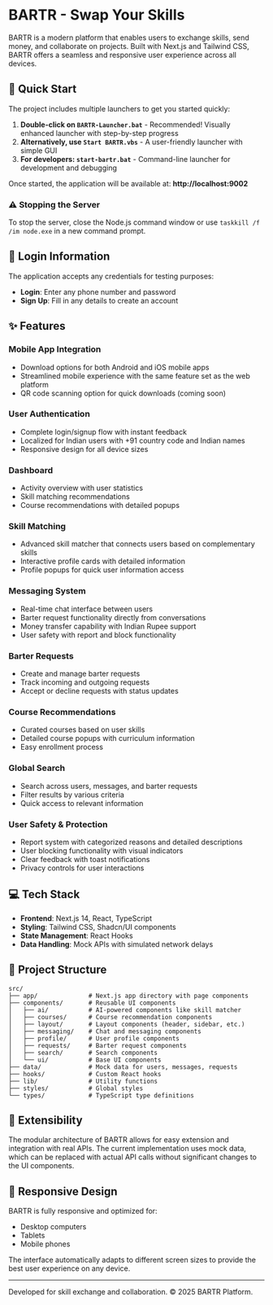# BARTR - Swap Your Skills

BARTR is a modern platform that enables users to exchange skills, send money, and collaborate on projects. Built with Next.js and Tailwind CSS, BARTR offers a seamless and responsive user experience across all devices.

## 🚀 Quick Start

The project includes multiple launchers to get you started quickly:

1. **Double-click on `BARTR-Launcher.bat`** - Recommended! Visually enhanced launcher with step-by-step progress
2. **Alternatively, use `Start BARTR.vbs`** - A user-friendly launcher with simple GUI
3. **For developers: `start-bartr.bat`** - Command-line launcher for development and debugging

Once started, the application will be available at: **http://localhost:9002**

### ⚠️ Stopping the Server

To stop the server, close the Node.js command window or use `taskkill /f /im node.exe` in a new command prompt.

## 🔑 Login Information

The application accepts any credentials for testing purposes:

- **Login**: Enter any phone number and password
- **Sign Up**: Fill in any details to create an account

## ✨ Features

### Mobile App Integration
- Download options for both Android and iOS mobile apps
- Streamlined mobile experience with the same feature set as the web platform
- QR code scanning option for quick downloads (coming soon)

### User Authentication
- Complete login/signup flow with instant feedback
- Localized for Indian users with +91 country code and Indian names
- Responsive design for all device sizes

### Dashboard
- Activity overview with user statistics
- Skill matching recommendations
- Course recommendations with detailed popups

### Skill Matching
- Advanced skill matcher that connects users based on complementary skills
- Interactive profile cards with detailed information
- Profile popups for quick user information access

### Messaging System
- Real-time chat interface between users
- Barter request functionality directly from conversations
- Money transfer capability with Indian Rupee support
- User safety with report and block functionality

### Barter Requests
- Create and manage barter requests
- Track incoming and outgoing requests
- Accept or decline requests with status updates

### Course Recommendations
- Curated courses based on user skills
- Detailed course popups with curriculum information
- Easy enrollment process

### Global Search
- Search across users, messages, and barter requests
- Filter results by various criteria
- Quick access to relevant information

### User Safety & Protection
- Report system with categorized reasons and detailed descriptions
- User blocking functionality with visual indicators
- Clear feedback with toast notifications
- Privacy controls for user interactions

## 💻 Tech Stack

- **Frontend**: Next.js 14, React, TypeScript
- **Styling**: Tailwind CSS, Shadcn/UI components
- **State Management**: React Hooks
- **Data Handling**: Mock APIs with simulated network delays

## 📁 Project Structure

```
src/
├── app/              # Next.js app directory with page components
├── components/       # Reusable UI components
│   ├── ai/           # AI-powered components like skill matcher
│   ├── courses/      # Course recommendation components
│   ├── layout/       # Layout components (header, sidebar, etc.)
│   ├── messaging/    # Chat and messaging components
│   ├── profile/      # User profile components
│   ├── requests/     # Barter request components
│   ├── search/       # Search components
│   └── ui/           # Base UI components
├── data/             # Mock data for users, messages, requests
├── hooks/            # Custom React hooks
├── lib/              # Utility functions
├── styles/           # Global styles
└── types/            # TypeScript type definitions
```

## 🧩 Extensibility

The modular architecture of BARTR allows for easy extension and integration with real APIs. The current implementation uses mock data, which can be replaced with actual API calls without significant changes to the UI components.

## 📱 Responsive Design

BARTR is fully responsive and optimized for:
- Desktop computers
- Tablets
- Mobile phones

The interface automatically adapts to different screen sizes to provide the best user experience on any device.

---

Developed for skill exchange and collaboration. © 2025 BARTR Platform.
